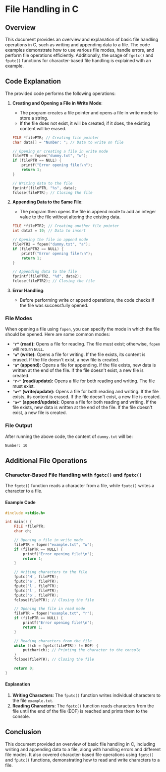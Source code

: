# File Handling in C

## Overview
This document provides an overview and explanation of basic file handling operations in C, such as writing and appending data to a file. The code examples demonstrate how to use various file modes, handle errors, and perform file operations efficiently. Additionally, the usage of `fgetc()` and `fputc()` functions for character-based file handling is explained with an example.

## Code Explanation
The provided code performs the following operations:

1. **Creating and Opening a File in Write Mode**:
    - The program creates a file pointer and opens a file in write mode to store a string.
    - If the file does not exist, it will be created; if it does, the existing content will be erased.

    ```c
    FILE *filePTR; // Creating file pointer
    char data[] = "Number: "; // Data to write on file

    // Opening or creating a file in write mode
    filePTR = fopen("dummy.txt", "w"); 
    if (filePTR == NULL) {
        printf("Error opening file!\n");
        return 1;
    }

    // Writing data to the file
    fprintf(filePTR, "%s", data); 
    fclose(filePTR); // Closing the file
    ```

2. **Appending Data to the Same File**:
    - The program then opens the file in append mode to add an integer value to the file without altering the existing data.

    ```c
    FILE *filePTR2; // Creating another file pointer
    int data2 = 10; // Data to insert

    // Opening the file in append mode
    filePTR2 = fopen("dummy.txt", "a"); 
    if (filePTR2 == NULL) {
        printf("Error opening file!\n");
        return 1;
    }

    // Appending data to the file
    fprintf(filePTR2, "%d", data2); 
    fclose(filePTR2); // Closing the file
    ```

3. **Error Handling**:
    - Before performing write or append operations, the code checks if the file was successfully opened.

### File Modes
When opening a file using `fopen`, you can specify the mode in which the file should be opened. Here are some common modes:

- **`"r"` (read):** Opens a file for reading. The file must exist; otherwise, `fopen` will return `NULL`.
- **`"w"` (write):** Opens a file for writing. If the file exists, its content is erased. If the file doesn't exist, a new file is created.
- **`"a"` (append):** Opens a file for appending. If the file exists, new data is written at the end of the file. If the file doesn't exist, a new file is created.
- **`"r+"` (read/update):** Opens a file for both reading and writing. The file must exist.
- **`"w+"` (write/update):** Opens a file for both reading and writing. If the file exists, its content is erased. If the file doesn't exist, a new file is created.
- **`"a+"` (append/update):** Opens a file for both reading and writing. If the file exists, new data is written at the end of the file. If the file doesn't exist, a new file is created.

### File Output
After running the above code, the content of `dummy.txt` will be:
```
Number: 10
```

## Additional File Operations
### Character-Based File Handling with `fgetc()` and `fputc()`
The `fgetc()` function reads a character from a file, while `fputc()` writes a character to a file.

#### Example Code

```c
#include <stdio.h>

int main() {
    FILE *filePTR;
    char ch;

    // Opening a file in write mode
    filePTR = fopen("example.txt", "w");
    if (filePTR == NULL) {
        printf("Error opening file!\n");
        return 1;
    }

    // Writing characters to the file
    fputc('H', filePTR);
    fputc('e', filePTR);
    fputc('l', filePTR);
    fputc('l', filePTR);
    fputc('o', filePTR);
    fclose(filePTR); // Closing the file

    // Opening the file in read mode
    filePTR = fopen("example.txt", "r");
    if (filePTR == NULL) {
        printf("Error opening file!\n");
        return 1;
    }

    // Reading characters from the file
    while ((ch = fgetc(filePTR)) != EOF) {
        putchar(ch); // Printing the character to the console
    }
    fclose(filePTR); // Closing the file

    return 0;
}
```

#### Explanation
1. **Writing Characters**: The `fputc()` function writes individual characters to the file `example.txt`.
2. **Reading Characters**: The `fgetc()` function reads characters from the file until the end of the file (EOF) is reached and prints them to the console.

## Conclusion
This document provided an overview of basic file handling in C, including writing and appending data to a file, along with handling errors and different file modes. It also covered character-based file operations using `fgetc()` and `fputc()` functions, demonstrating how to read and write characters to a file.
